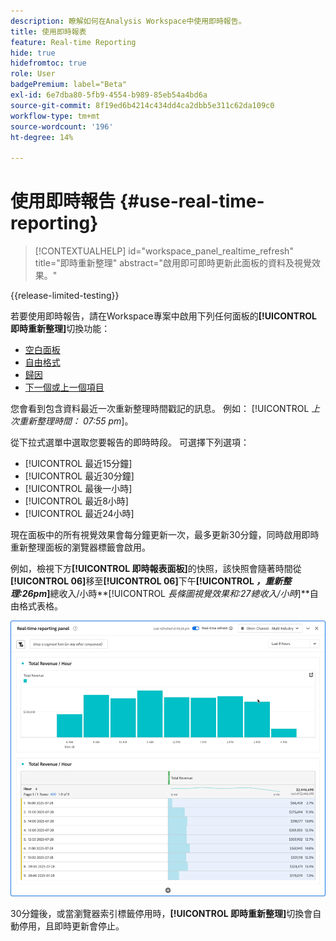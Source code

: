```yaml
---
description: 瞭解如何在Analysis Workspace中使用即時報告。
title: 使用即時報表
feature: Real-time Reporting
hide: true
hidefromtoc: true
role: User
badgePremium: label="Beta"
exl-id: 6e7dba80-5fb9-4554-b989-85eb54a4bd6a
source-git-commit: 8f19ed6b4214c434dd4ca2dbb5e311c62da109c0
workflow-type: tm+mt
source-wordcount: '196'
ht-degree: 14%

---
```


# 使用即時報告 {#use-real-time-reporting}

>[!CONTEXTUALHELP]
>id="workspace_panel_realtime_refresh"
>title="即時重新整理"
>abstract="啟用即可即時更新此面板的資料及視覺效果。"

{{release-limited-testing}}

若要使用即時報告，請在Workspace專案中啟用下列任何面板的&#x200B;**[!UICONTROL 即時重新整理]**&#x200B;切換功能：

* [空白面板](/help/analysis-workspace/c-panels/blank-panel.md)
* [自由格式](/help/analysis-workspace/c-panels/freeform-panel.md)
* [歸因](/help/analysis-workspace/c-panels/attribution.md)
* [下一個或上一個項目](/help/analysis-workspace/c-panels/next-previous.md)

您會看到包含資料最近一次重新整理時間戳記的訊息。 例如： [!UICONTROL  *上次重新整理時間： 07:55 pm*]。

從下拉式選單中選取您要報告的即時時段。 可選擇下列選項：

* [!UICONTROL 最近15分鐘]
* [!UICONTROL 最近30分鐘]
* [!UICONTROL 最後一小時]
* [!UICONTROL 最近8小時]
* [!UICONTROL 最近24小時]

現在面板中的所有視覺效果會每分鐘更新一次，最多更新30分鐘，同時啟用即時重新整理面板的瀏覽器標籤會啟用。

例如，檢視下方&#x200B;**[!UICONTROL 即時報表面板]**&#x200B;的快照，該快照會隨著時間從&#x200B;**[!UICONTROL 06]**&#x200B;移至&#x200B;**[!UICONTROL 06]**&#x200B;下午&#x200B;**[!UICONTROL *，重新整理:26pm*]**&#x200B;總收入/小時&#x200B;**[!UICONTROL *長條圖視覺效果和:27總收入/小時&#x200B;*]**自由格式表格。

![即時重新整理](assets/real-time-refresh.gif)

30分鐘後，或當瀏覽器索引標籤停用時，**[!UICONTROL 即時重新整理]**&#x200B;切換會自動停用，且即時更新會停止。
